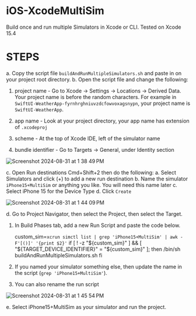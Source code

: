 # iOS-XcodeMultiSim
Build once and run multiple Simulators in Xcode or CLI.
Tested on Xcode 15.4


# STEPS
a. Copy the script file `buildAndRunMultipleSimulators.sh` and paste in on your project root directory.
b. Open the script file and change the following:
  1. project name - Go to Xcode -> Settings -> Locations -> Derived Data. Your project name is before the random characters. For example in `SwiftUI-WeatherApp-fyrnhrghniuvzdcfowvoxagsnypn`, your project name is `SwiftUI-WeatherApp`.

  2. app name - Look at your project directory, your app name has extension of `.xcodeproj`
  
  3. scheme - At the top of Xcode IDE, left of the simulator name
  
  4. bundle identifier -  Go to Targets -> General, under Identity section

![Screenshot 2024-08-31 at 1 38 49 PM](https://github.com/user-attachments/assets/2265b8f4-ec7e-476a-8e60-8f184ed06f1a)

c. Open Run destinations Cmd+Shift+2 then do the following:
  a. Select Simulators and click (+) to add a new run destination
  b. Name the simulator `iPhone15+MultiSim` or anything you like. You will need this name later
  c. Select iPhone 15 for the Device Type
  d. Click `Create`


![Screenshot 2024-08-31 at 1 44 09 PM](https://github.com/user-attachments/assets/e99a24f1-9b85-44ea-ba20-d548aa41b3cc)

d. Go to Project Navigator, then select the Project, then select the Target.
   1. In Build Phases tab, add a new Run Script and paste the code below.
      
        custom_sim=`xcrun simctl list | grep 'iPhone15+MultiSim' | awk -F'[()]' '{print $2}'`
        if [ ! -z "${custom_sim}" ] && [ "${TARGET_DEVICE_IDENTIFIER}" = "${custom_sim}" ]; then
        /bin/sh buildAndRunMultipleSimulators.sh
        fi
      
   2. If you named your simulator something else, then update the name in the script (`grep 'iPhone15+MultiSim'`).
      
   3. You can also rename the run script

![Screenshot 2024-08-31 at 1 45 54 PM](https://github.com/user-attachments/assets/2d679211-2c87-4a91-9a1d-b555c8625f6f)

   
e. Select iPhone15+MultiSim as your simulator and run the project.  
